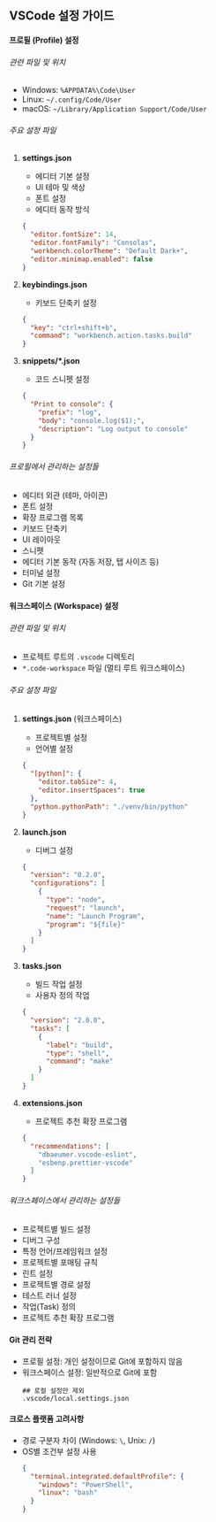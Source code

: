 
## VSCode 설정 가이드

#### 프로필 (Profile) 설정

###### 관련 파일 및 위치
- Windows: `%APPDATA%\Code\User`
- Linux: `~/.config/Code/User`
- macOS: `~/Library/Application Support/Code/User`

###### 주요 설정 파일
1. **settings.json**
   - 에디터 기본 설정
   - UI 테마 및 색상
   - 폰트 설정
   - 에디터 동작 방식
   ```json
   {
     "editor.fontSize": 14,
     "editor.fontFamily": "Consolas",
     "workbench.colorTheme": "Default Dark+",
     "editor.minimap.enabled": false
   }
   ```

2. **keybindings.json**
   - 키보드 단축키 설정
   ```json
   {
     "key": "ctrl+shift+b",
     "command": "workbench.action.tasks.build"
   }
   ```

3. **snippets/*.json**
   - 코드 스니펫 설정
   ```json
   {
     "Print to console": {
       "prefix": "log",
       "body": "console.log($1);",
       "description": "Log output to console"
     }
   }
   ```

###### 프로필에서 관리하는 설정들
- 에디터 외관 (테마, 아이콘)
- 폰트 설정
- 확장 프로그램 목록
- 키보드 단축키
- UI 레이아웃
- 스니펫
- 에디터 기본 동작 (자동 저장, 탭 사이즈 등)
- 터미널 설정
- Git 기본 설정

#### 워크스페이스 (Workspace) 설정

###### 관련 파일 및 위치
- 프로젝트 루트의 `.vscode` 디렉토리
- `*.code-workspace` 파일 (멀티 루트 워크스페이스)

###### 주요 설정 파일
1. **settings.json** (워크스페이스)
   - 프로젝트별 설정
   - 언어별 설정
   ```json
   {
     "[python]": {
       "editor.tabSize": 4,
       "editor.insertSpaces": true
     },
     "python.pythonPath": "./venv/bin/python"
   }
   ```

2. **launch.json**
   - 디버그 설정
   ```json
   {
     "version": "0.2.0",
     "configurations": [
       {
         "type": "node",
         "request": "launch",
         "name": "Launch Program",
         "program": "${file}"
       }
     ]
   }
   ```

3. **tasks.json**
   - 빌드 작업 설정
   - 사용자 정의 작업
   ```json
   {
     "version": "2.0.0",
     "tasks": [
       {
         "label": "build",
         "type": "shell",
         "command": "make"
       }
     ]
   }
   ```

4. **extensions.json**
   - 프로젝트 추천 확장 프로그램
   ```json
   {
     "recommendations": [
       "dbaeumer.vscode-eslint",
       "esbenp.prettier-vscode"
     ]
   }
   ```

###### 워크스페이스에서 관리하는 설정들
- 프로젝트별 빌드 설정
- 디버그 구성
- 특정 언어/프레임워크 설정
- 프로젝트별 포매팅 규칙
- 린트 설정
- 프로젝트별 경로 설정
- 테스트 러너 설정
- 작업(Task) 정의
- 프로젝트 추천 확장 프로그램

#### Git 관리 전략
- 프로필 설정: 개인 설정이므로 Git에 포함하지 않음
- 워크스페이스 설정: 일반적으로 Git에 포함
  ```gitignore
  ## 로컬 설정만 제외
  .vscode/local.settings.json
  ```

#### 크로스 플랫폼 고려사항
- 경로 구분자 차이 (Windows: `\`, Unix: `/`)
- OS별 조건부 설정 사용
  ```json
  {
    "terminal.integrated.defaultProfile": {
      "windows": "PowerShell",
      "linux": "bash"
    }
  }
  ```
